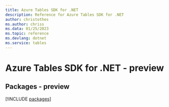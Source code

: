 ```yaml
---
title: Azure Tables SDK for .NET
description: Reference for Azure Tables SDK for .NET
author: christothes
ms.author: chriss
ms.data: 01/25/2023
ms.topic: reference
ms.devlang: dotnet
ms.service: tables
---
```

# Azure Tables SDK for .NET - preview
## Packages - preview
[!INCLUDE [packages](tables-index.md)]